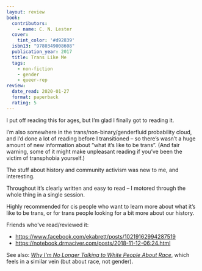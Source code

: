 ```yaml
---
layout: review
book:
  contributors:
    - name: C. N. Lester
  cover:
    tint_color: '#d92839'
  isbn13: "9780349008608"
  publication_year: 2017
  title: Trans Like Me
  tags:
    - non-fiction
    - gender
    - queer-rep
review:
  date_read: 2020-01-27
  format: paperback
  rating: 5
---
```


I put off reading this for ages, but I’m glad I finally got to reading it.

I’m also somewhere in the trans/non-binary/genderfluid probability cloud, and I’d done a lot of reading before I transitioned – so there’s wasn’t a huge amount of new information about “what it’s like to be trans”. (And fair warning, some of it might make unpleasant reading if you’ve been the victim of transphobia yourself.)

The stuff about history and community activism was new to me, and interesting.

Throughout it’s clearly written and easy to read – I motored through the whole thing in a single session.

Highly recommended for cis people who want to learn more about what it’s like to be trans, or for trans people looking for a bit more about our history.

Friends who've read/reviewed it:

-   <https://www.facebook.com/ekabrett/posts/10219162994287519>
-   <https://notebook.drmaciver.com/posts/2018-11-12-06:24.html>

See also: [*Why I'm No Longer Talking to White People About Race*](/2020/why-im-no-longer-talking-to-white-people-about-race/), which feels in a similar vein (but about race, not gender).
